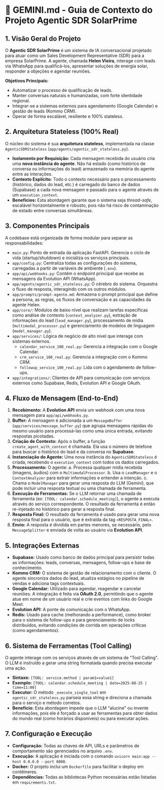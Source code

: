# 🧠 GEMINI.md - Guia de Contexto do Projeto Agentic SDR SolarPrime

## 1. Visão Geral do Projeto

O **Agentic SDR SolarPrime** é um sistema de IA conversacional projetado para atuar como um Sales Development Representative (SDR) para a empresa SolarPrime. A agente, chamada **Helen Vieira**, interage com leads via WhatsApp para qualificá-los, apresentar soluções de energia solar, responder a objeções e agendar reuniões.

**Objetivos Principais:**
-   Automatizar o processo de qualificação de leads.
-   Manter conversas naturais e humanizadas, com forte identidade regional.
-   Integrar-se a sistemas externos para agendamento (Google Calendar) e gestão de leads (Kommo CRM).
-   Operar de forma escalável, resiliente e 100% stateless.

## 2. Arquitetura Stateless (100% Real)

O núcleo do sistema é sua **arquitetura stateless**, implementada na classe `AgenticSDRStateless` (`app/agents/agentic_sdr_stateless.py`).

-   **Isolamento por Requisição:** Cada mensagem recebida do usuário cria uma **nova instância do agente**. Não há estado (como histórico de conversa ou informações do lead) armazenado na memória do agente entre as interações.
-   **Contexto Explícito:** Todo o contexto necessário para o processamento (histórico, dados do lead, etc.) é carregado do banco de dados (Supabase) a cada nova mensagem e passado para o agente através de um `execution_context`.
-   **Benefícios:** Esta abordagem garante que o sistema seja *thread-safe*, escalável horizontalmente e robusto, pois não há risco de contaminação de estado entre conversas simultâneas.

## 3. Componentes Principais

A codebase está organizada de forma modular para separar as responsabilidades:

-   `main.py`: Ponto de entrada da aplicação FastAPI. Gerencia o ciclo de vida (startup/shutdown) e inicializa os serviços principais.
-   `app/config.py`: Centraliza todas as configurações do sistema, carregadas a partir de variáveis de ambiente (`.env`).
-   `app/api/webhooks.py`: Contém o endpoint principal que recebe as mensagens da Evolution API (WhatsApp).
-   `app/agents/agentic_sdr_stateless.py`: O cérebro do sistema. Orquestra o fluxo de resposta, interagindo com os outros módulos.
-   `app/prompts/prompt-agente.md`: Armazena o prompt principal que define a persona, as regras, os fluxos de conversação e as capacidades da agente Helen.
-   `app/core/`: Módulos de baixo nível que realizam tarefas específicas como análise de contexto (`context_analyzer.py`), extração de informações do lead (`lead_manager.py`), processamento de mídia (`multimodal_processor.py`) e gerenciamento de modelos de linguagem (`model_manager.py`).
-   `app/services/`: Lógica de negócio de alto nível que interage com sistemas externos.
    -   `calendar_service_100_real.py`: Gerencia a integração com o Google Calendar.
    -   `crm_service_100_real.py`: Gerencia a integração com o Kommo CRM.
    -   `followup_service_100_real.py`: Lida com o agendamento de follow-ups.
-   `app/integrations/`: Clientes de API para comunicação com serviços externos como Supabase, Redis, Evolution API e Google OAuth.

## 4. Fluxo de Mensagem (End-to-End)

1.  **Recebimento:** A **Evolution API** envia um webhook com uma nova mensagem para `app/api/webhooks.py`.
2.  **Buffer:** A mensagem é adicionada a um `MessageBuffer` (`app/services/message_buffer.py`) que agrupa mensagens rápidas do mesmo usuário para processá-las como uma única entrada, evitando respostas picotadas.
3.  **Criação de Contexto:** Após o buffer, a função `create_agent_with_context` é chamada. Ela usa o número de telefone para buscar o histórico do lead e da conversa no **Supabase**.
4.  **Instanciação do Agente:** Uma nova instância do `AgenticSDRStateless` é criada, recebendo o `execution_context` com todos os dados carregados.
5.  **Processamento:** O agente:
    a.  Processa qualquer mídia recebida (imagens, áudios) com o `MultimodalProcessor`.
    b.  Usa o `LeadManager` e o `ContextAnalyzer` para extrair informações e entender a intenção.
    c.  Chama o `ModelManager` para gerar uma resposta do LLM (Gemini), que pode incluir uma resposta textual ou uma chamada de ferramenta.
6.  **Execução de Ferramentas:** Se o LLM retornar uma chamada de ferramenta (ex: `[TOOL: calendar.schedule_meeting]`), o agente a executa através do serviço correspondente. O resultado da ferramenta é então re-injetado no histórico para gerar a resposta final.
7.  **Resposta Final:** O resultado da ferramenta é usado para gerar uma nova resposta final para o usuário, que é extraída da tag `<RESPOSTA_FINAL>`.
8.  **Envio:** A resposta é dividida em partes menores, se necessário, pelo `MessageSplitter` e enviada de volta ao usuário via **Evolution API**.

## 5. Integrações Externas

-   **Supabase:** Usado como banco de dados principal para persistir todas as informações: leads, conversas, mensagens, follow-ups e base de conhecimento.
-   **Kommo CRM:** O sistema de gestão de relacionamento com o cliente. O agente sincroniza dados do lead, atualiza estágios no pipeline de vendas e adiciona tags contextuais.
-   **Google Calendar:** Utilizado para agendar, reagendar e cancelar reuniões. A integração é feita via **OAuth 2.0**, permitindo que o agente atue em nome de um usuário real e crie eventos com links do Google Meet.
-   **Evolution API:** A ponte de comunicação com o WhatsApp.
-   **Redis:** Usado para cache (melhorando a performance), como broker para o sistema de follow-ups e para gerenciamento de locks distribuídos, evitando condições de corrida em operações críticas (como agendamentos).

## 6. Sistema de Ferramentas (Tool Calling)

O agente interage com os serviços através de um sistema de "Tool Calling". O LLM é instruído a gerar uma string formatada quando precisa executar uma ação.

-   **Sintaxe:** `[TOOL: service.method | param1=value1]`
-   **Exemplo:** `[TOOL: calendar.schedule_meeting | date=2025-08-25 | time=11:00]`
-   **Executor:** O método `_execute_single_tool` em `agentic_sdr_stateless.py` parseia essa string e direciona a chamada para o serviço e método corretos.
-   **Benefício:** Esta abordagem impede que o LLM "alucine" ou invente informações, pois ele é forçado a usar as ferramentas para obter dados do mundo real (como horários disponíveis) ou para executar ações.

## 7. Configuração e Execução

-   **Configuração:** Todas as chaves de API, URLs e parâmetros de comportamento são gerenciados no arquivo `.env`.
-   **Execução:** A aplicação é iniciada com o comando `uvicorn main:app --host 0.0.0.0 --port 8000`.
-   **Docker:** O projeto inclui um `Dockerfile` para facilitar o deploy em contêineres.
-   **Dependências:** Todas as bibliotecas Python necessárias estão listadas em `requirements.txt`.